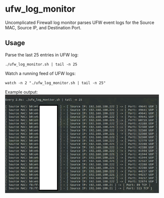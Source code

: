 # ufw_log_monitor
Uncomplicated Firewall log monitor parses UFW event logs for the Source MAC, Source IP, and Destination Port.    

## Usage
Parse the last 25 entries in UFW log:
```
./ufw_log_monitor.sh | tail -n 25
```

Watch a running feed of UFW logs: 
```
watch -n 2 "./ufw_log_monitor.sh | tail -n 25"
```

Example output: 
![alt text](https://github.com/ArronJablonowski/ufw_log_monitor/blob/main/LogMon.png?raw=true)
